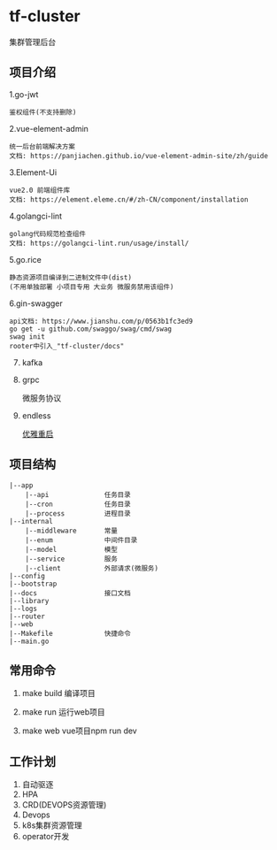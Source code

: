 # tf-cluster
集群管理后台

## 项目介绍
1.go-jwt
    
    鉴权组件(不支持删除)

2.vue-element-admin
    
    统一后台前端解决方案
    文档: https://panjiachen.github.io/vue-element-admin-site/zh/guide

3.Element-Ui
    
    vue2.0 前端组件库
    文档: https://element.eleme.cn/#/zh-CN/component/installation
    
4.golangci-lint
    
    golang代码规范检查组件
    文档: https://golangci-lint.run/usage/install/
    
5.go.rice
    
    静态资源项目编译到二进制文件中(dist)
    (不用单独部署 小项目专用 大业务 微服务禁用该组件)

6.gin-swagger
    
    api文档: https://www.jianshu.com/p/0563b1fc3ed9
    go get -u github.com/swaggo/swag/cmd/swag
    swag init
    rooter中引入_"tf-cluster/docs"
    
7. kafka

8. grpc
    
    微服务协议

9. endless

      [优雅重启](#https://www.bookstack.cn/read/gin-EDDYCJY-blog/golang-gin-2018-03-15-Gin%E5%AE%9E%E8%B7%B5-%E8%BF%9E%E8%BD%BD%E4%B8%83-Golang%E4%BC%98%E9%9B%85%E9%87%8D%E5%90%AFHTTP%E6%9C%8D%E5%8A%A1.md)

## 项目结构

    |--app         
        |--api              任务目录
        |--cron             任务目录
        |--process          进程目录
    |--internal
        |--middleware       常量
        |--enum             中间件目录
        |--model            模型
        |--service          服务
        |--client           外部请求(微服务)
    |--config
    |--bootstrap
    |--docs                 接口文档
    |--library
    |--logs
    |--router
    |--web
    |--Makefile             快捷命令
    |--main.go

## 常用命令
1. make build
编译项目

2. make run
运行web项目

3. make web
vue项目npm run dev 


## 工作计划
1. 自动驱逐
2. HPA
3. CRD(DEVOPS资源管理)
4. Devops 
5. k8s集群资源管理
6. operator开发
